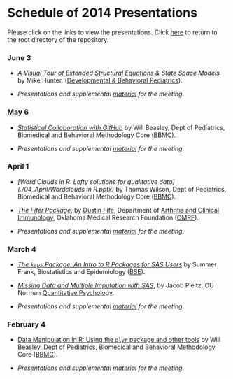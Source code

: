 Schedule of 2014 Presentations
============

Please click on the links to view the presentations. Click [here](./../) to return to the root directory of the repository.
### June 3
 * *[A Visual Tour of Extended Structural Equations & State Space Models](./06_June/SCUG20140603_mhunter.pdf)* by Mike Hunter,  ([Developmental & Behavioral Pediatrics](http://www.oumedicine.com/pediatrics/department-sections/developmental-behavioral-pediatrics/)).

 * *Presentations and supplemental [material](./06_June/) for the meeting*.
 
### May 6
 * *[Statistical Collaboration with GitHub](http://htmlpreview.github.io/?https://raw.githubusercontent.com/OuhscBbmc/StatisticalComputing/master/2014_Presentations/05_May/BeasleyScugGitHub2014-05.html)* by Will Beasley, Dept of Pediatrics, Biomedical and Behavioral Methodology Core ([BBMC](http://ouhsc.edu/BBMC/)).
 
 * *Presentations and supplemental [material](./05_May/) for the meeting*.
 
### April 1
 * *[Word Clouds in R: Lofty solutions for qualitative data](./04_April/Wordclouds in R.pptx)* by Thomas Wilson, Dept of Pediatrics, Biomedical and Behavioral Methodology Core ([BBMC](http://ouhsc.edu/BBMC/)).
 * *[The Fifer Package](https://github.com/dustinfife/fifer)*, by [Dustin Fife](https://github.com/dustinfife/fifer), Department of [Arthritis and Clinical Immunology](http://omrf.org/programs/arthritis-clinical-immunology-research-program/), Oklahoma Medical Research Foundation ([OMRF](http://omrf.org/)).
 
 * *Presentations and supplemental [material](./04_April/) for the meeting*.
 
### March 4
 * *[The `kaps` Package: An Intro to R Packages for SAS Users](./03_March/FrankAnIntroToRPackagesForSasUsers-2014-03.pptx)* by Summer Frank, Biostatistics and Epidemiology ([BSE](http://coph.ouhsc.edu/departments/bse/)).
 * *[Missing Data and Multiple Imputation with SAS](./03_March/PleitzProcMI-2014-03.pptx)*, by Jacob Pleitz, OU Norman [Quantitative Psychology](http://www.ou.edu/cas/psychology/people/students.html).
 
 * *Presentations and supplemental [material](./03_March/) for the meeting*.
 
### February 4 
 * [Data Manipulation in R: Using the `plyr` package and other tools](http://htmlpreview.github.io/?https://raw.github.com/OuhscBbmc/StatisticalComputing/master/2014_Presentations/02_February/BeasleyScugPlyr2013-02.html#/) by Will Beasley, Dept of Pediatrics, Biomedical and Behavioral Methodology Core ([BBMC](http://ouhsc.edu/BBMC/)).

 * *Presentations and supplemental [material](./02_February/) for the meeting*.
